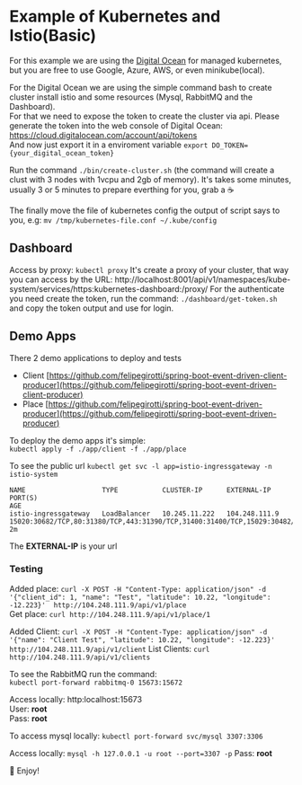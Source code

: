 # Example of Kubernetes and Istio(Basic)
For this example we are using the [Digital Ocean](https://www.digitalocean.com/) for managed kubernetes,    
but you are free to use Google, Azure, AWS, or even minikube(local).


For the Digital Ocean we are using the simple command bash to create cluster install istio and some resources (Mysql, RabbitMQ and the Dashboard).  
For that we need to expose the token to create the cluster via api. Please generate the token into the web console of Digital Ocean: https://cloud.digitalocean.com/account/api/tokens  
And now just export it in a enviroment variable `export DO_TOKEN={your_digital_ocean_token}`

Run the command `./bin/create-cluster.sh` (the command will create a clust with 3 nodes with 1vcpu and 2gb of memory).
It's takes some minutes, usually 3 or 5 minutes to prepare everthing for you, grab a :coffee:

The finally move the file of kubernetes config the output of script says to you, e.g:
`mv /tmp/kubernetes-file.conf ~/.kube/config`

## Dashboard
Access by proxy: `kubectl proxy`
It's create a proxy of your cluster, that way you can access by the URL: http://localhost:8001/api/v1/namespaces/kube-system/services/https:kubernetes-dashboard:/proxy/
For the authenticate you need create the token, run the command: `./dashboard/get-token.sh` and copy the token output and use for login. 

## Demo Apps
There 2 demo applications to deploy and tests
- Client [https://github.com/felipegirotti/spring-boot-event-driven-client-producer](https://github.com/felipegirotti/spring-boot-event-driven-client-producer)
- Place [https://github.com/felipegirotti/spring-boot-event-driven-producer](https://github.com/felipegirotti/spring-boot-event-driven-producer)

To deploy the demo apps it's simple:    
`kubectl apply -f ./app/client -f ./app/place`

To see the public url `kubectl get svc -l app=istio-ingressgateway -n istio-system`     
```
NAME                   TYPE           CLUSTER-IP      EXTERNAL-IP     PORT(S)                                                                                                                                      AGE
istio-ingressgateway   LoadBalancer   10.245.11.222   104.248.111.9   15020:30682/TCP,80:31380/TCP,443:31390/TCP,31400:31400/TCP,15029:30482/TCP,15030:31907/TCP,15031:31941/TCP,15032:31102/TCP,15443:31835/TCP   2m
```

The **EXTERNAL-IP** is your url

### Testing
Added place: `curl -X POST -H "Content-Type: application/json" -d '{"client_id": 1, "name": "Test", "latitude": 10.22, "longitude": -12.223}'  http://104.248.111.9/api/v1/place`   
Get place: `curl http://104.248.111.9/api/v1/place/1`

Added Client: `curl -X POST -H "Content-Type: application/json" -d '{"name": "Client Test", "latitude": 10.22, "longitude": -12.223}'  http://104.248.111.9/api/v1/client`
List Clients: `curl http://104.248.111.9/api/v1/clients`

To see the RabbitMQ run the command:    
`kubectl port-forward rabbitmq-0 15673:15672`

Access locally: http:localhost:15673    
User: **root**  
Pass: **root**  


To access mysql locally: 
`kubectl port-forward svc/mysql 3307:3306`

Access locally: `mysql -h 127.0.0.1 -u root --port=3307 -p`
Pass: **root**

:tada: Enjoy!
